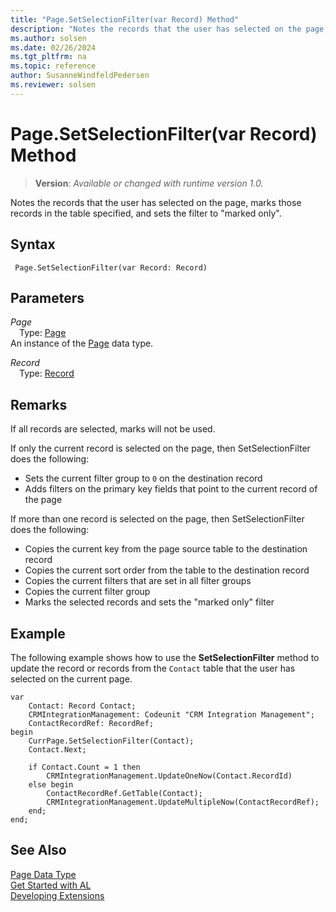 ```yaml
---
title: "Page.SetSelectionFilter(var Record) Method"
description: "Notes the records that the user has selected on the page, marks those records in the table specified, and sets the filter to marked only."
ms.author: solsen
ms.date: 02/26/2024
ms.tgt_pltfrm: na
ms.topic: reference
author: SusanneWindfeldPedersen
ms.reviewer: solsen
---
```

[//]: # (START>DO_NOT_EDIT)
[//]: # (IMPORTANT:Do not edit any of the content between here and the END>DO_NOT_EDIT.)
[//]: # (Any modifications should be made in the .xml files in the ModernDev repo.)
# Page.SetSelectionFilter(var Record) Method
> **Version**: _Available or changed with runtime version 1.0._

Notes the records that the user has selected on the page, marks those records in the table specified, and sets the filter to "marked only".


## Syntax
```AL
 Page.SetSelectionFilter(var Record: Record)
```
## Parameters
*Page*  
&emsp;Type: [Page](page-data-type.md)  
An instance of the [Page](page-data-type.md) data type.  

*Record*  
&emsp;Type: [Record](../record/record-data-type.md)  
  



[//]: # (IMPORTANT: END>DO_NOT_EDIT)

## Remarks

If all records are selected, marks will not be used.  
  
If only the current record is selected on the page, then SetSelectionFilter does the following:  
  
- Sets the current filter group to `0` on the destination record  
- Adds filters on the primary key fields that point to the current record of the page  
  
If more than one record is selected on the page, then SetSelectionFilter does the following:  
  
- Copies the current key from the page source table to the destination record  
- Copies the current sort order from the table to the destination record  
- Copies the current filters that are set in all filter groups  
- Copies the current filter group  
- Marks the selected records and sets the "marked only" filter 

## Example

The following example shows how to use the **SetSelectionFilter** method to update the record or records from the `Contact` table that the user has selected on the current page.

```al
var
    Contact: Record Contact;
    CRMIntegrationManagement: Codeunit "CRM Integration Management";
    ContactRecordRef: RecordRef;
begin
    CurrPage.SetSelectionFilter(Contact);
    Contact.Next;

    if Contact.Count = 1 then
        CRMIntegrationManagement.UpdateOneNow(Contact.RecordId)
    else begin
        ContactRecordRef.GetTable(Contact);
        CRMIntegrationManagement.UpdateMultipleNow(ContactRecordRef);
    end;
end;
```

## See Also
[Page Data Type](page-data-type.md)  
[Get Started with AL](../../devenv-get-started.md)  
[Developing Extensions](../../devenv-dev-overview.md)